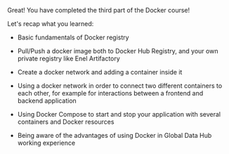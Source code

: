 Great! You have completed the third part of the Docker course!

Let's recap what you learned:
- Basic fundamentals of Docker registry
  
- Pull/Push a docker image both to Docker Hub Registry, and your own private registry
  like Enel Artifactory
  
- Create a docker network and adding a container inside it
  
- Using a docker network in order to connect two different containers to each other, for example
for interactions between a frontend and backend application
  
- Using Docker Compose to start and stop your application with several containers and Docker resources

- Being aware of the advantages of using Docker in Global Data Hub working experience

